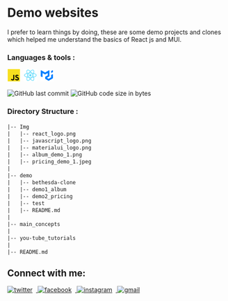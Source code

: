 # Demo websites
I prefer to learn things by doing, these are some demo projects and clones which helped me understand the basics of React js and MUI.
<br/>

### Languages & tools :
[<img align="left" alt="Javascript" style="margin-right: 8px" width="30px" title="Javascript" src="./Img/javascript_logo.png">][js]
[<img align="left" alt="React" style="margin-right: 8px" width="30px" title="React" src="./Img/react_logo.png">][react]
[<img align="left" alt="MUI" style="margin-right: 8px" width="30px" title="MUI" src="./Img/materialui_logo.png">][react]


<br/><br/>

![GitHub last commit](https://img.shields.io/github/last-commit/AbhilashTUofficial/React-Js-Programming?color=blue&label=Last%20Commit%3A&style=for-the-badge)
![GitHub code size in bytes](https://img.shields.io/github/languages/code-size/AbhilashTUofficial/React-Js-Programming?color=blue&label=Repo%20Size%3A&style=for-the-badge)

### Directory Structure :
    |-- Img
    |   |-- react_logo.png
    |   |-- javascript_logo.png
    |   |-- materialui_logo.png
    |   |-- album_demo_1.png
    |   |-- pricing_demo_1.jpeg
    |
    |-- demo
    |   |-- bethesda-clone
    |   |-- demo1_album
    |   |-- demo2_pricing
    |   |-- test
    |   |-- README.md
    |
    |-- main_concepts
    |
    |-- you-tube_tutorials
    |
    |-- README.md


## Connect with me:  
<a href="https://grabify.link/4R6GH7" target="_blank">
<img src=https://img.shields.io/badge/twitter-%2300acee.svg?&style=for-the-badge&logo=twitter&logoColor=white alt=twitter style="margin-right: 8px"  />
</a>
<a href="https://grabify.link/JT8VTU" target="_blank">
<img src=https://img.shields.io/badge/facebook-%232E87FB.svg?&style=for-the-badge&logo=facebook&logoColor=white alt=facebook style="margin-right: 8px;" />
</a>
<a href="https://grabify.link/A7YGG0" target="_blank">
<img src=https://img.shields.io/badge/instagram-%23000000.svg?&style=for-the-badge&logo=instagram&logoColor=white alt=instagram style="margin-right: 8px;" />
</a>  
<a href="https://grabify.link/DJ1KFZ" target="_blank">
<img src=https://img.shields.io/badge/gmail-%2300acee.svg?&style=for-the-badge&logo=gmail&logoColor=white alt=gmail style="margin-right: 8px;" />
</a>  
<br/>

[react]: https://github.com/AbhilashTUofficial/React-Js-Programming
[js]: https://github.com/AbhilashTUofficial/JavaScript-programming

